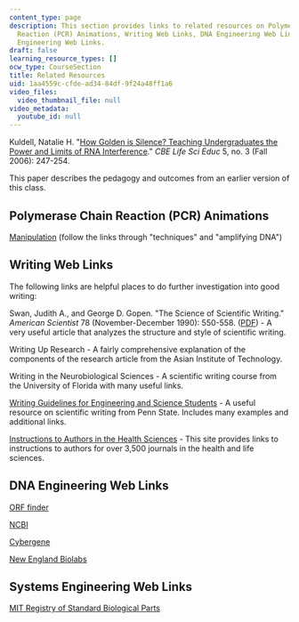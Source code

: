 ```yaml
---
content_type: page
description: This section provides links to related resources on Polymerase Chain
  Reaction (PCR) Animations, Writing Web Links, DNA Engineering Web Links, and Systems
  Engineering Web Links.
draft: false
learning_resource_types: []
ocw_type: CourseSection
title: Related Resources
uid: 1aa4559c-cfde-ad34-84df-9f24a48ff1a6
video_files:
  video_thumbnail_file: null
video_metadata:
  youtube_id: null
---
```

Kuldell, Natalie H. "[How Golden is Silence? Teaching Undergraduates the Power and Limits of RNA Interference](https://www.lifescied.org/doi/10.1187/cbe.05-11-0124)." *CBE Life Sci Educ* 5, no. 3 (Fall 2006): 247-254.

This paper describes the pedagogy and outcomes from an earlier version of this class.

## Polymerase Chain Reaction (PCR) Animations

[Manipulation](http://www.dnai.org/b/index.html) (follow the links through "techniques" and "amplifying DNA")

## Writing Web Links

The following links are helpful places to do further investigation into good writing:

Swan, Judith A., and George D. Gopen. "The Science of Scientific Writing." *American Scientist* 78 (November-December 1990): 550-558. ([PDF](https://cseweb.ucsd.edu/~swanson/papers/science-of-writing.pdf)) - A very useful article that analyzes the structure and style of scientific writing.

Writing Up Research - A fairly comprehensive explanation of the components of the research article from the Asian Institute of Technology.

Writing in the Neurobiological Sciences - A scientific writing course from the University of Florida with many useful links.

[Writing Guidelines for Engineering and Science Students](http://www.writing.engr.psu.edu/) - A useful resource on scientific writing from Penn State. Includes many examples and additional links.

[Instructions to Authors in the Health Sciences](http://mulford.utoledo.edu/instr/) - This site provides links to instructions to authors for over 3,500 journals in the health and life sciences.

## DNA Engineering Web Links

[ORF finder](http://www.ncbi.nlm.nih.gov/gorf/gorf.html)

[NCBI](http://www.ncbi.nlm.nih.gov/)

[Cybergene](http://www.cybergene.se/)

[New England Biolabs](https://www.neb.com/)

## Systems Engineering Web Links

[MIT Registry of Standard Biological Parts](http://parts.igem.org/Main_Page)